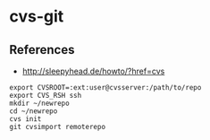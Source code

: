 # cvs-git

## References
* http://sleepyhead.de/howto/?href=cvs

```
export CVSROOT=:ext:user@cvsserver:/path/to/repo
export CVS_RSH ssh    
mkdir ~/newrepo
cd ~/newrepo
cvs init
git cvsimport remoterepo
```
